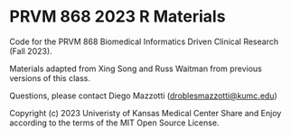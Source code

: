 # PRVM 868 2023 R Materials

Code for the PRVM 868 Biomedical Informatics Driven Clinical Research (Fall 2023).

Materials adapted from Xing Song and Russ Waitman from previous versions of this class.

Questions, please contact Diego Mazzotti (droblesmazzotti@kumc.edu)

Copyright (c) 2023 Univeristy of Kansas Medical Center Share and Enjoy according to the terms of the MIT Open Source License.
